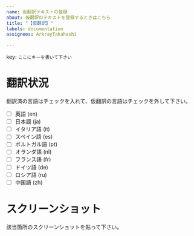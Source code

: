 ```yaml
---
name: 仮翻訳テキストの登録
about: 仮翻訳のテキストを登録するときはこちら
title: "【仮翻訳】"
labels: documentation
assignees: ArkrayTakahashi

---
```


key: `ここにキーを書いて下さい`

# 翻訳状況
翻訳済の言語はチェックを入れて、仮翻訳の言語はチェックを外して下さい。
- [ ] 英語 (en)
- [ ] 日本語 (ja)
- [ ] イタリア語 (it)
- [ ] スペイン語 (es)
- [ ] ポルトガル語 (pt)
- [ ] オランダ語 (nl)
- [ ] フランス語 (fr)
- [ ] ドイツ語 (de)
- [ ] ロシア語 (ru)
- [ ] 中国語 (zh)

# スクリーンショット
該当箇所のスクリーンショットを貼って下さい。
